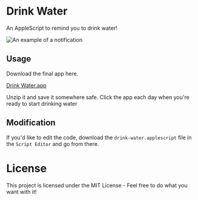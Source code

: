 # Drink Water

An AppleScript to remind you to drink water!

![An example of a notification](screenshot.png)

## Usage

Download the final app here.

[Drink Water.app](https://raw.githubusercontent.com/alexpapworth/drink-water/master/Download/Drink%20Water.zip)

Unzip it and save it somewhere safe. Click the app each day when you're ready to start drinking water

## Modification

If you'd like to edit the code, download the `drink-water.applescript` file in the `Script Editor` and go from there.

# License

This project is licensed under the MIT License - Feel free to do what you want with it!